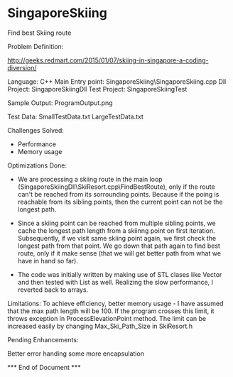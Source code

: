 # SingaporeSkiing
Find best Skiing route

Problem Definition:

http://geeks.redmart.com/2015/01/07/skiing-in-singapore-a-coding-diversion/

Language: C++
Main Entry point: SingaporeSkiing\SingaporeSkiing.cpp
Dll Project: SingaporeSkiingDll
Test Project: SingaporeSkiingTest

Sample Output: ProgramOutput.png

Test Data: SmallTestData.txt 
           LargeTestData.txt

Challenges Solved:
- Performance
- Memory usage

Optimizations Done:
- We are processing a skiing route in the main loop (SingaporeSkiingDll\SkiResort.cpp\FindBestRoute), only if the route can't be reached from its sorrounding points.
Because if the poing is reachable from its sibling points, then the current point can not be the longest path.

- Since a skiing point can be reached from multiple sibling points, we cache the longest path length from a skiinng point on first iteration.  Subsequently, if we visit
same skiing point again, we first check the longest path from that point.  We go down that path again to find best route, only if it make sense (that we will get better path from what we have in hand so far).

- The code was initially written by making use of STL clases like Vector and then tested with List as well.  Realizing the slow performance, I reverted back to arrays.

Limitations:
To achieve efficiency, better memory usage - I have assumed that the max path length will be 100.  If the program crosses this limit, it throws exception in ProcessElevationPoint method.
The limit can be increased easily by changing Max_Ski_Path_Size in SkiResort.h

Pending Enhancements:

Better error handing
some more encapsulation

*** End of Document ***



